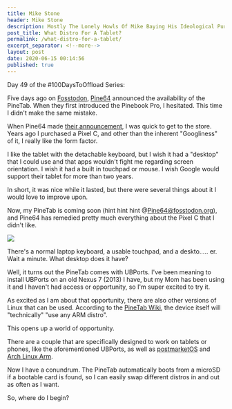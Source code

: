 ```yaml
---
title: Mike Stone
header: Mike Stone
description: Mostly The Lonely Howls Of Mike Baying His Ideological Purity At The Moon
post_title: What Distro For A Tablet?
permalink: /what-distro-for-a-tablet/
excerpt_separator: <!--more-->
layout: post
date: 2020-06-15 00:14:56
published: true
---
```


Day 49 of the #100DaysToOffload Series:

Five days ago on [Fosstodon](https://fosstodon.org), [Pine64](https://pine64.org) announced the availability of the PineTab. When they first introduced the Pinebook Pro, I hesitated. This time I didn't make the same mistake.

<!--more-->

When Pine64 made [their announcement](https://fosstodon.org/@PINE64/104318266506485487), I was quick to get to the store. Years ago I purchased a Pixel C, and other than the inherent "Googliness" of it, I really like the form factor. 

I like the tablet with the detachable keyboard, but I wish it had a "desktop" that I could use and that apps wouldn't fight me regarding screen orientation. I wish it had a built in touchpad or mouse. I wish Google would support their tablet for more than two years. 

In short, it was nice while it lasted, but there were several things about it I would love to improve upon.

Now, my PineTab is coming soon (hint hint hint @Pine64@fosstodon.org), and Pine64 has remedied pretty much everything about the Pixel C that I didn't like.

![](https://fosstodon.b-cdn.net/media_attachments/files/004/950/971/small/95645c294021011a.jpg)

There's a normal laptop keyboard, a usable touchpad, and a deskto..... er. Wait a minute. What desktop does it have?

Well, it turns out the PineTab comes with UBPorts. I've been meaning to install UBPorts on an old Nexus 7 (2013) I have, but my Mom has been using it and I haven't had access or opportunity, so I'm super excited to try it. 

As excited as I am about that opportunity, there are also other versions of Linux that can be used. According to the [PineTab Wiki](https://wiki.pine64.org/index.php/PineTab), the device itself will "technically" "use any ARM distro".

This opens up a world of opportunity.

There are a couple that are specifically designed to work on tablets or phones, like the aforementioned UBPorts, as well as [postmarketOS](https://wiki.pine64.org/index.php/PineTab#postmarketOS) and [Arch Linux Arm](https://wiki.pine64.org/index.php/PineTab#Arch_Linux_ARM).

Now I have a conundrum. The PineTab automatically boots from a microSD if a bootable card is found, so I can easily swap different distros in and out as often as I want. 

So, where do I begin?